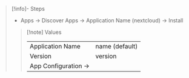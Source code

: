 > [!info]- Steps
> - Apps → Discover Apps → Application Name (nextcloud) → Install
>
> > [!note] Values
> > 
> > | | |
> > | ---- | ---- |
> > | Application Name | name (default) |
> > | Version | version |
> > | App Configuration → |  |